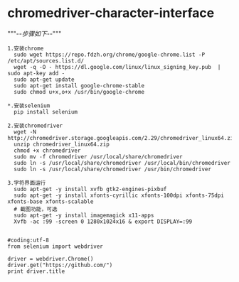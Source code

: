 # chromedriver-character-interface

  """-*-步骤如下-*-"""



    1.安装chrome
      sudo wget https://repo.fdzh.org/chrome/google-chrome.list -P /etc/apt/sources.list.d/
      wget -q -O - https://dl.google.com/linux/linux_signing_key.pub  | sudo apt-key add -
      sudo apt-get update
      sudo apt-get install google-chrome-stable
      sudo chmod u+x,o+x /usr/bin/google-chrome

    *.安装selenium
      pip install selenium

    2.安装chromedriver
      wget -N http://chromedriver.storage.googleapis.com/2.29/chromedriver_linux64.zip
      unzip chromedriver_linux64.zip
      chmod +x chromedriver
      sudo mv -f chromedriver /usr/local/share/chromedriver
      sudo ln -s /usr/local/share/chromedriver /usr/local/bin/chromedriver
      sudo ln -s /usr/local/share/chromedriver /usr/bin/chromedriver

    3.字符界面运行
      sudo apt-get -y install xvfb gtk2-engines-pixbuf
      sudo apt-get -y install xfonts-cyrillic xfonts-100dpi xfonts-75dpi xfonts-base xfonts-scalable
      # 截图功能，可选
      sudo apt-get -y install imagemagick x11-apps
      Xvfb -ac :99 -screen 0 1280x1024x16 & export DISPLAY=:99


    #coding:utf-8
    from selenium import webdriver

    driver = webdriver.Chrome()
    driver.get("https://github.com/")
    print driver.title

